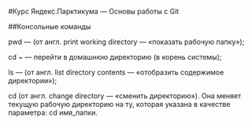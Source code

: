 #Курс Яндекс.Парктикума — Основы работы с Git

##Консольные команды

pwd — (от англ. print working directory — «показать рабочую папку»);

cd ~ — перейти в домашнюю директорию (в корень системы);

ls — (от англ. list directory contents — «отобразить содержимое директории»);

cd (от англ. change directory — «сменить директорию»). Она меняет текущую рабочую директорию на ту, которая указана в качестве параметра: cd имя_папки.
